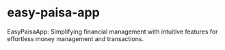 # easy-paisa-app
EasyPaisaApp: Simplifying financial management with intuitive features for effortless money management and transactions.
